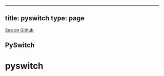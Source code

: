
---
title: pyswitch
type: page
---

[See on Github](https://github.com/jakeroggenbuck/pyswitch/)

## PySwitch
# pyswitch
